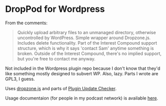 DropPod for Wordpress
=====================

From the comments:

> Quickly upload arbitrary files to an unmanaged directory, otherwise uncontrolled by WordPress. Simple wrapper around Dropzone.js. Includes delete functionality. Part of the Interest Compound support structure, which is why it says 'contact Sam' anytime something is broken. Outside of the Interest Compound, there's no implied support, but you're free to contact me anyway.


Not included in the Wordpress plugin repo because I don't know that they'd like something mostly designed to subvert WP.  Also, lazy.  Parts I wrote are GPL3, I guess.

Uses [dropzone.js](http://www.dropzonejs.com/) and parts of [Plugin Update Checker](https://github.com/YahnisElsts/plugin-update-checker).

Usage documentaion (for people in my podcast network) is available [here](http://vis.nu/droppod).

